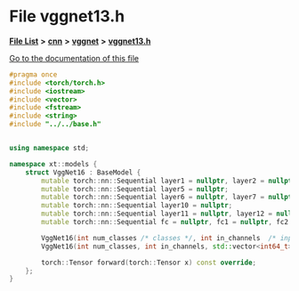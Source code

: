 

# File vggnet13.h

[**File List**](files.md) **>** [**cnn**](dir_40be95ab8912b8deac694fbe2f8f2654.md) **>** [**vggnet**](dir_ef7a937debe30c3ca367a3d686ce12d7.md) **>** [**vggnet13.h**](vggnet13_8h.md)

[Go to the documentation of this file](vggnet13_8h.md)


```C++
#pragma once
#include <torch/torch.h>
#include <iostream>
#include <vector>
#include <fstream>
#include <string>
#include "../../base.h"


using namespace std;

namespace xt::models {
    struct VggNet16 : BaseModel {
        mutable torch::nn::Sequential layer1 = nullptr, layer2 = nullptr, layer3 = nullptr, layer4 = nullptr;
        mutable torch::nn::Sequential layer5 = nullptr;
        mutable torch::nn::Sequential layer6 = nullptr, layer7 = nullptr, layer8 = nullptr, layer9 = nullptr;
        mutable torch::nn::Sequential layer10 = nullptr;
        mutable torch::nn::Sequential layer11 = nullptr, layer12 = nullptr, layer13 = nullptr;
        mutable torch::nn::Sequential fc = nullptr, fc1 = nullptr, fc2 = nullptr;

        VggNet16(int num_classes /* classes */, int in_channels  /* input channels */);
        VggNet16(int num_classes, int in_channels, std::vector<int64_t> input_shape);

        torch::Tensor forward(torch::Tensor x) const override;
    };
}
```


